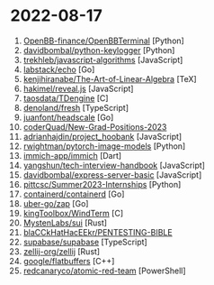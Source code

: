 # 2022-08-17

1. [OpenBB-finance/OpenBBTerminal](https://github.com/OpenBB-finance/OpenBBTerminal "Investment Research for Everyone, Anywhere.") [Python]
2. [davidbombal/python-keylogger](https://github.com/davidbombal/python-keylogger "") [Python]
3. [trekhleb/javascript-algorithms](https://github.com/trekhleb/javascript-algorithms "📝 Algorithms and data structures implemented in JavaScript with explanations and links to further readings") [JavaScript]
4. [labstack/echo](https://github.com/labstack/echo "High performance, minimalist Go web framework") [Go]
5. [kenjihiranabe/The-Art-of-Linear-Algebra](https://github.com/kenjihiranabe/The-Art-of-Linear-Algebra "Graphic notes on Gilbert Strang's Linear Algebra for Everyone") [TeX]
6. [hakimel/reveal.js](https://github.com/hakimel/reveal.js "The HTML Presentation Framework") [JavaScript]
7. [taosdata/TDengine](https://github.com/taosdata/TDengine "TDengine is an open source, high-performance, cloud native time-series database optimized for Internet of Things (IoT), Connected Cars, Industrial IoT and DevOps.") [C]
8. [denoland/fresh](https://github.com/denoland/fresh "The next-gen web framework.") [TypeScript]
9. [juanfont/headscale](https://github.com/juanfont/headscale "An open source, self-hosted implementation of the Tailscale control server") [Go]
10. [coderQuad/New-Grad-Positions-2023](https://github.com/coderQuad/New-Grad-Positions-2023 "A collection of New Grad full time roles in SWE, Quant, and PM.") 
11. [adrianhajdin/project_hoobank](https://github.com/adrianhajdin/project_hoobank "Modern UI/UX website using React.js & Tailwind CSS") [JavaScript]
12. [rwightman/pytorch-image-models](https://github.com/rwightman/pytorch-image-models "PyTorch image models, scripts, pretrained weights -- ResNet, ResNeXT, EfficientNet, EfficientNetV2, NFNet, Vision Transformer, MixNet, MobileNet-V3/V2, RegNet, DPN, CSPNet, and more") [Python]
13. [immich-app/immich](https://github.com/immich-app/immich "Self-hosted photo and video backup solution directly from your mobile phone.") [Dart]
14. [yangshun/tech-interview-handbook](https://github.com/yangshun/tech-interview-handbook "💯 Curated coding interview preparation materials for busy software engineers") [JavaScript]
15. [davidbombal/express-server-basic](https://github.com/davidbombal/express-server-basic "") [JavaScript]
16. [pittcsc/Summer2023-Internships](https://github.com/pittcsc/Summer2023-Internships "Collection of Summer 2023 tech internships!") [Python]
17. [containerd/containerd](https://github.com/containerd/containerd "An open and reliable container runtime") [Go]
18. [uber-go/zap](https://github.com/uber-go/zap "Blazing fast, structured, leveled logging in Go.") [Go]
19. [kingToolbox/WindTerm](https://github.com/kingToolbox/WindTerm "A professional cross-platform SSH/Sftp/Shell/Telnet/Serial terminal.") [C]
20. [MystenLabs/sui](https://github.com/MystenLabs/sui "Sui, a next-generation smart contract platform with high throughput, low latency, and an asset-oriented programming model powered by the Move programming language") [Rust]
21. [blaCCkHatHacEEkr/PENTESTING-BIBLE](https://github.com/blaCCkHatHacEEkr/PENTESTING-BIBLE "Learn ethical hacking.Learn about reconnaissance,windows/linux hacking,attacking web technologies,and pen testing wireless networks.Resources for learning malware analysis and reverse engineering.") 
22. [supabase/supabase](https://github.com/supabase/supabase "The open source Firebase alternative. Follow to stay updated about our public Beta.") [TypeScript]
23. [zellij-org/zellij](https://github.com/zellij-org/zellij "A terminal workspace with batteries included") [Rust]
24. [google/flatbuffers](https://github.com/google/flatbuffers "FlatBuffers: Memory Efficient Serialization Library") [C++]
25. [redcanaryco/atomic-red-team](https://github.com/redcanaryco/atomic-red-team "Small and highly portable detection tests based on MITRE's ATT&CK.") [PowerShell]

